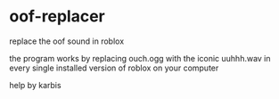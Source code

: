 # oof-replacer
replace the oof sound in roblox

the program works by replacing ouch.ogg with the iconic uuhhh.wav in every single installed version of roblox on your computer

help by karbis
